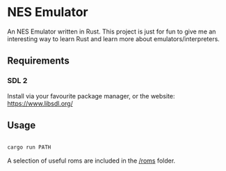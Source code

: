 # NES Emulator

An NES Emulator written in Rust. This project is just for fun to give me an interesting way to learn Rust and learn more about emulators/interpreters.

## Requirements

### SDL 2

Install via your favourite package manager, or the website: https://www.libsdl.org/

## Usage

```bash

cargo run PATH
```

A selection of useful roms are included in the [/roms](/roms/) folder.
